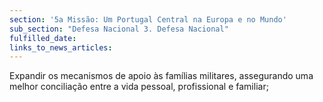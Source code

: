 ```yaml
---
section: '5a Missão: Um Portugal Central na Europa e no Mundo'
sub_section: "Defesa Nacional 3. Defesa Nacional"
fulfilled_date:
links_to_news_articles:
---
```


Expandir os mecanismos de apoio às famílias militares, assegurando uma melhor conciliação entre a vida pessoal, profissional e familiar;